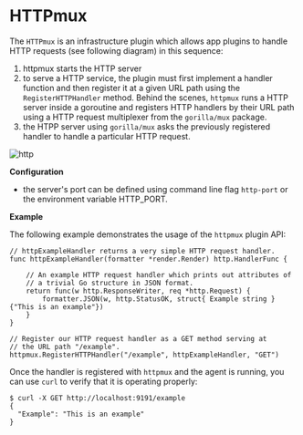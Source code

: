 # HTTPmux

The `HTTPmux` is an infrastructure plugin which allows app plugins 
to handle HTTP requests (see following diagram) in this sequence:
1. httpmux starts the HTTP server
2. to serve a HTTP service, the plugin must first implement a handler function
and then register it at a given URL path using the `RegisterHTTPHandler`
method. Behind the scenes, `httpmux` runs a HTTP server inside a goroutine
and registers HTTP handlers by their URL path using a HTTP request 
multiplexer from the `gorilla/mux` package.
3. the HTPP server using `gorilla/mux` asks the previously registered handler to 
   handle a particular HTTP request.

![http](../docs/imgs/http.png)

**Configuration**

- the server's port can be defined using command line flag `http-port` or 
  the environment variable HTTP_PORT.

**Example**

The following example demonstrates the usage of the `httpmux` plugin API:
```
// httpExampleHandler returns a very simple HTTP request handler.
func httpExampleHandler(formatter *render.Render) http.HandlerFunc {

    // An example HTTP request handler which prints out attributes of 
    // a trivial Go structure in JSON format.
    return func(w http.ResponseWriter, req *http.Request) {
        formatter.JSON(w, http.StatusOK, struct{ Example string }{"This is an example"})
    }
}

// Register our HTTP request handler as a GET method serving at 
// the URL path "/example".
httpmux.RegisterHTTPHandler("/example", httpExampleHandler, "GET")
```

Once the handler is registered with `httpmux` and the agent is running, 
you can use `curl` to verify that it is operating properly:
```
$ curl -X GET http://localhost:9191/example
{
  "Example": "This is an example"
}
```
